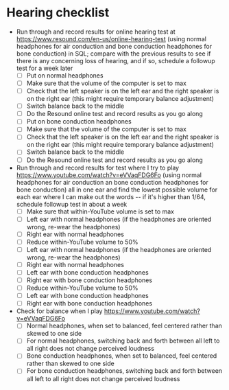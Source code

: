 # Hearing checklist

- Run through and record results for online hearing test at https://www.resound.com/en-us/online-hearing-test (using normal headphones for air conduction and bone conduction headphones for bone conduction) in SQL; compare with the previous results to see if there is any concerning loss of hearing, and if so, schedule a followup test for a week later
  - [ ] Put on normal headphones
  - [ ] Make sure that the volume of the computer is set to max
  - [ ] Check that the left speaker is on the left ear and the right speaker is on the right ear (this might require temporary balance adjustment)
  - [ ] Switch balance back to the middle
  - [ ] Do the Resound online test and record results as you go along
  - [ ] Put on bone conduction headphones
  - [ ] Make sure that the volume of the computer is set to max
  - [ ] Check that the left speaker is on the left ear and the right speaker is on the right ear (this might require temporary balance adjustment)
  - [ ] Switch balance back to the middle
  - [ ] Do the Resound online test and record results as you go along
- Run through and record results for test where I try to play https://www.youtube.com/watch?v=eVVaqFDG6Fo (using normal headphones for air conduction an bone conduction headphones for bone conduction) all in one ear and find the lowest possible volume for each ear where I can make out the words -- if it's higher than 1/64, schedule followup test in about a week
  - [ ] Make sure that within-YouTube volume is set to max
  - [ ] Left ear with normal headphones (if the headphones are oriented wrong, re-wear the headphones)
  - [ ] Right ear with normal headphones
  - [ ] Reduce within-YouTube volume to 50%
  - [ ] Left ear with normal headphones (if the headphones are oriented wrong, re-wear the headphones)
  - [ ] Right ear with normal headphones
  - [ ] Left ear with bone conduction headphones
  - [ ] Right ear with bone conduction headphones
  - [ ] Reduce within-YouTube volume to 50%
  - [ ] Left ear with bone conduction headphones
  - [ ] Right ear with bone conduction headphones
- Check for balance when I play https://www.youtube.com/watch?v=eVVaqFDG6Fo
  - [ ] Normal headphones, when set to balanced, feel centered rather than skewed to one side
  - [ ] For normal headphones, switching back and forth between all left to all right does not change perceived loudness
  - [ ] Bone conduction headphones, when set to balanced, feel centered rather than skewed to one side
  - [ ] For bone conduction headphones, switching back and forth between all left to all right does not change perceived loudness
